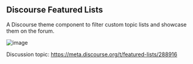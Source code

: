 ## Discourse Featured Lists

A Discourse theme component to filter custom topic lists and showcase them on the forum.

![image](https://github.com/nolosb/discourse-featured-lists/assets/26887899/6c2459b7-3759-4889-886d-42b06291562c)

Discussion topic: https://meta.discourse.org/t/featured-lists/288916
